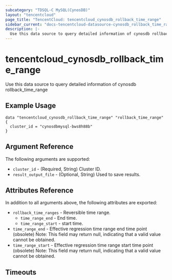 ```yaml
---
subcategory: "TDSQL-C MySQL(CynosDB)"
layout: "tencentcloud"
page_title: "TencentCloud: tencentcloud_cynosdb_rollback_time_range"
sidebar_current: "docs-tencentcloud-datasource-cynosdb_rollback_time_range"
description: |-
  Use this data source to query detailed information of cynosdb rollback_time_range
---
```


# tencentcloud_cynosdb_rollback_time_range

Use this data source to query detailed information of cynosdb rollback_time_range

## Example Usage

```hcl
data "tencentcloud_cynosdb_rollback_time_range" "rollback_time_range" {
  cluster_id = "cynosdbmysql-bws8h88b"
}
```

## Argument Reference

The following arguments are supported:

* `cluster_id` - (Required, String) Cluster ID.
* `result_output_file` - (Optional, String) Used to save results.

## Attributes Reference

In addition to all arguments above, the following attributes are exported:

* `rollback_time_ranges` - Reversible time range.
  * `time_range_end` - End time.
  * `time_range_start` - start time.
* `time_range_end` - Effective regression time range end time point (obsolete) Note: This field may return null, indicating that a valid value cannot be obtained.
* `time_range_start` - Effective regression time range start time point (obsolete) Note: This field may return null, indicating that a valid value cannot be obtained.


## Timeouts

<no value>


